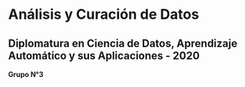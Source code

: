 # Análisis y Curación de Datos

## Diplomatura en Ciencia de Datos, Aprendizaje Automático y sus Aplicaciones - 2020

**Grupo N°3**

